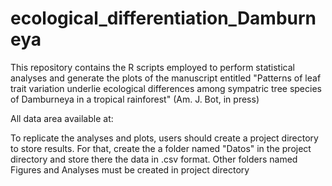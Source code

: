 # ecological_differentiation_Damburneya
This repository contains the R scripts employed to perform statistical analyses and generate the plots of the manuscript entitled "Patterns of leaf trait variation underlie ecological differences among sympatric tree species of Damburneya in a tropical rainforest" (Am. J. Bot, in press)

All data area available at:



To replicate the analyses and plots, users should create a project directory to store results. 
For that, create the a folder named "Datos" in the project directory and store there the data in .csv format.
Other folders named Figures and Analyses must be created in project directory














